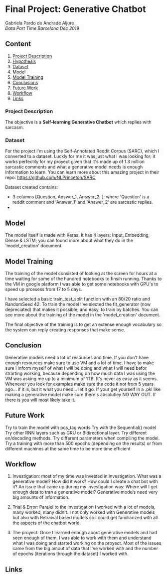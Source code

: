 # **Final Project: Generative Chatbot**
 Gabriela Pardo de Andrade Aljure <br>
 *Data Part Time Barcelona Dec 2019*
 
## Content

1. [Project Description](#id1)
2. [Hypothesis](#id2)
3. [Dataset](#id3)
4. [Model](#id4)
5. [Model Training](#id5)
6. [Conclusions](#id6)
7. [Future Work](#id7)
8. [Workflow](#id8)
9. [Links](#id9)



### Project Description<a name="id1"></a>

The objective is a **Self-learning Generative Chatbot** which replies with sarcasm.

### Dataset<a name="id3"></a>

For the project I'm using the Self-Annotated Reddit Corpus (SARC), which I converted to a dataset. Luckly for me it was just what I was looking for; it works perfectily for my proyect given that it's made up of 1.3 million sarcastic comments and what a generative model needs is enough information to learn. You can learn more about this amazing project in their repo: https://github.com/NLPrinceton/SARC

Dataset created contains: 
- 3 columns [Question, Answer_1, Answer_2, ]; where 'Question' is a reddit comment and 'Answer_1' and 'Answer_2' are sarcastic replies.
- 

## Model<a name="id4"></a>

 The model itself is made with Keras. 
 It has 4 layers: Input, Embedding, Dense & LSTM; you can found more about what they do in the 'model_creation' document


## Model Training<a name="id5"></a>

The training of the model consisted of looking at the screen for hours at a time waiting for some of the hundred notebooks to finsih running. Thanks to the  VM in google platform I was able to get some notebooks with GPU's to speed up prcesess from 17 to 5 days.

I have selected a basic train_test_split function with an 80/20 ratio and RandomSeed 42. To train the model I've slected the fit_generator (now depreciated) that makes it possible, and easy, to train by batches. You can see more about the training of the model in the 'model_creation' document.

The final objective of the training is to get an extense enough vocabulary so the system can reply creating responses that make sense.

## Conclusion<a name="id6"></a>

Generative models need a lot of resources and time. If you don't have enough resources make sure to use VM and a lot of time.
I have to make sure I inform myself of what I will be doing and what I will need befor strarting working, because depending on how much data I was using the VM was asking me up to a minimum of 1TB. 
It's never as easy as it seems.
Whenever you look for examples make sure the code it not from 5 years ago... if it is, but it what you need... let it go.
If your get yourself in a .pkl like making a generative model make sure there's absolutley NO WAY OUT. If there is you will most likely take it.


## Future Work<a name="id7"></a>

Try to train the model with pos_tag words
Try with the Sequential() model
Try other RNN layers such as GRU or Bidirectional layer.
Try different en/decoding methods.
Try different parameters when compiling the model.
Try a training with more than 500 epochs (depending on the results) or from different machines at the same time to be more time efficient

## Workflow<a name="id8"></a>

 1. Investigation: most of my time was invested in investigation. What was a generative model? How did it work? How could I create a chat bot with it? An issue that came up during my investigation was: Where will I get enough data to tran a generative model? Generative models need very big amounts of information.
 
 2. Trial & Error: Paralel to the investigation I worked with a lot of models, many worked, many didn't. I not only worked with Generative models but also with Retraival based models so I could get familiarized with all the aspects of the chatbot world.
 
 3. The proyect: Once I learned enough about generative models and had seen enough of them, I was able to work with them and understand what I was doing and started working on the proyect. Most of the issues came from the big amout of data that I've worked with and the number of epochs (iterations through the dataset) I worked with. 
 
## Links<a name="id9"></a>
